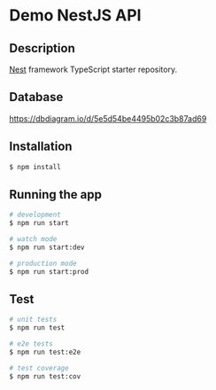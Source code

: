 # Demo NestJS API

## Description

[Nest](https://github.com/nestjs/nest) framework TypeScript starter repository.

## Database
https://dbdiagram.io/d/5e5d54be4495b02c3b87ad69

## Installation

```bash
$ npm install
```

## Running the app

```bash
# development
$ npm run start

# watch mode
$ npm run start:dev

# production mode
$ npm run start:prod
```

## Test

```bash
# unit tests
$ npm run test

# e2e tests
$ npm run test:e2e

# test coverage
$ npm run test:cov
```


